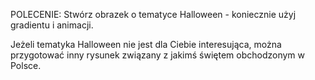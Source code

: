 POLECENIE:
Stwórz obrazek o tematyce Halloween - koniecznie użyj gradientu i animacji.

Jeżeli tematyka Halloween nie jest dla Ciebie interesująca, można przygotować inny rysunek związany z jakimś świętem obchodzonym w Polsce.
